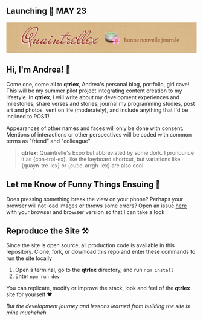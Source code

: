 ## Launching 🚀 MAY 23

![qtrlex banner](./public/qtrlex_banner.png)

## Hi, I'm Andrea! 🍵
Come one, come all to **qtrlex**, Andrea's personal blog, portfolio, girl cave! This will be my summer pilot project integrating content creation to my lifestyle. In **qtrlex**, I will write about my development experiences and milestones, share verses and stories, journal my programming studies, post art and photos, vent on life (moderately), and include anything that I'd be inclined to POST! 

Appearances of other names and faces will only be done with consent. Mentions of interactions or other perspectives will be coded with common terms as "friend" and "colleague"

> **qtrlex:** Quaintrelle's Expo but abbreviated by some dork. I pronounce it as {con-trol-ex}, like the keyboard shortcut, but variations like {quayn-tre-lex} or {cutie-arrgh-lex} are also cool

## Let me Know of Funny Things Ensuing 👀
Does pressing something break the view on your phone? Perhaps your browser will not load images or throws some errors? Open an issue [here](https://github.com/andreaabellera/qtrlex/issues) with your browser and browser version so that I can take a look

##  Reproduce the Site ⚒️
Since the site is open source, all production code is available in this repository. Clone, fork, or download this repo and enter these commands to run the site locally
1. Open a terminal, go to the **qtrlex** directory, and run `npm install` 
2. Enter `npm run dev`

You can replicate, modify or improve the stack, look and feel of the **qtrlex** site for yourself ❤

*But the development journey and lessons learned from building the site is mine mueheheh*
